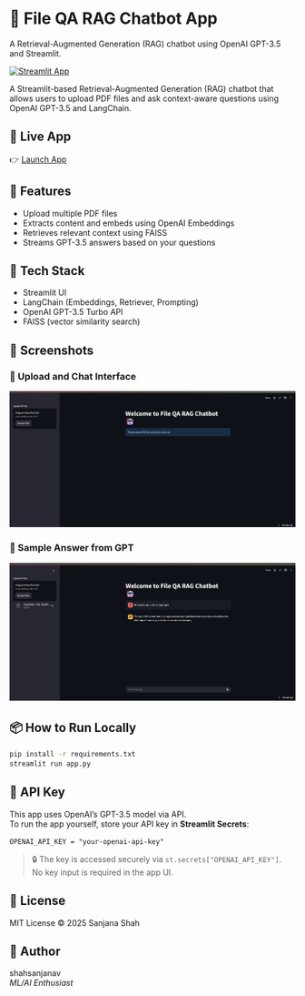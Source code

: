 # 🤖 File QA RAG Chatbot App
A Retrieval-Augmented Generation (RAG) chatbot using OpenAI GPT-3.5 and Streamlit.

[![Streamlit App](https://static.streamlit.io/badges/streamlit_badge_black_white.svg)](https://file-app-rag-chatbot.streamlit.app)

A Streamlit-based Retrieval-Augmented Generation (RAG) chatbot that allows users to upload PDF files and ask context-aware questions using OpenAI GPT-3.5 and LangChain.

## 🔗 Live App
👉 [Launch App](https://file-app-rag-chatbot.streamlit.app)

## 🧠 Features
- Upload multiple PDF files
- Extracts content and embeds using OpenAI Embeddings
- Retrieves relevant context using FAISS
- Streams GPT-3.5 answers based on your questions

## 🚀 Tech Stack
- Streamlit UI
- LangChain (Embeddings, Retriever, Prompting)
- OpenAI GPT-3.5 Turbo API
- FAISS (vector similarity search)

## 📸 Screenshots

### 🔹 Upload and Chat Interface
![Chat UI](./Screenshots/screenshot_1.png)

### 🔹 Sample Answer from GPT
![Response Screenshot](./Screenshots/screenshot_2.png)

## 📦 How to Run Locally
```bash
pip install -r requirements.txt
streamlit run app.py
```

## 🔐 API Key

This app uses OpenAI’s GPT-3.5 model via API.  
To run the app yourself, store your API key in **Streamlit Secrets**:

```
OPENAI_API_KEY = "your-openai-api-key"
```

> 🔒 The key is accessed securely via `st.secrets["OPENAI_API_KEY"]`.  
> No key input is required in the app UI.

## 📄 License
MIT License © 2025 Sanjana Shah

## 👤 Author
shahsanjanav  
*ML/AI Enthusiast*
